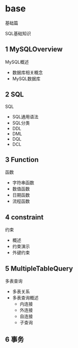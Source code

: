 # base
基础篇

SQL基础知识
## 1 MySQLOverview
MySQL概述

- 数据库相关概念
- MySQL数据库
## 2 SQL
SQL

- SQL通用语法
- SQL分类
- DDL
- DML
- DQL
- DCL
## 3 Function
函数

- 字符串函数
- 数值函数
- 日期函数
- 流程函数
## 4 constraint
约束

- 概述
- 约束演示
- 外键约束
## 5 MultipleTableQuery 
多表查询

- 多表关系
- 多表查询概述
  - 内连接
  - 外连接
  - 自连接
  - 子查询
## 6 事务